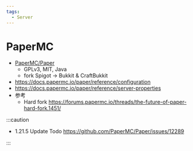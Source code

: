 ```yaml
---
tags:
  - Server
---
```


# PaperMC

- [PaperMC/Paper](https://github.com/PaperMC/Paper)
  - GPLv3, MIT, Java
  - fork Spigot -> Bukkit & CraftBukkit
- https://docs.papermc.io/paper/reference/configuration
- https://docs.papermc.io/paper/reference/server-properties
- 参考
  - Hard fork https://forums.papermc.io/threads/the-future-of-paper-hard-fork.1451/

:::caution

- 1.21.5 Update Todo https://github.com/PaperMC/Paper/issues/12289

:::
